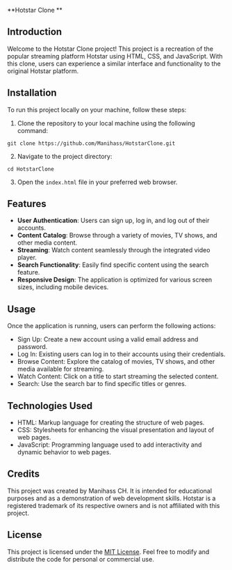 **Hotstar Clone **

## Introduction
Welcome to the Hotstar Clone project! This project is a recreation of the popular streaming platform Hotstar using HTML, CSS, and JavaScript. With this clone, users can experience a similar interface and functionality to the original Hotstar platform.

## Installation
To run this project locally on your machine, follow these steps:

1. Clone the repository to your local machine using the following command:
```
git clone https://github.com/Manihass/HotstarClone.git
```

2. Navigate to the project directory:
```
cd HotstarClone
```

3. Open the `index.html` file in your preferred web browser.

## Features
- **User Authentication**: Users can sign up, log in, and log out of their accounts.
- **Content Catalog**: Browse through a variety of movies, TV shows, and other media content.
- **Streaming**: Watch content seamlessly through the integrated video player.
- **Search Functionality**: Easily find specific content using the search feature.
- **Responsive Design**: The application is optimized for various screen sizes, including mobile devices.

## Usage
Once the application is running, users can perform the following actions:

- Sign Up: Create a new account using a valid email address and password.
- Log In: Existing users can log in to their accounts using their credentials.
- Browse Content: Explore the catalog of movies, TV shows, and other media available for streaming.
- Watch Content: Click on a title to start streaming the selected content.
- Search: Use the search bar to find specific titles or genres.

## Technologies Used
- HTML: Markup language for creating the structure of web pages.
- CSS: Stylesheets for enhancing the visual presentation and layout of web pages.
- JavaScript: Programming language used to add interactivity and dynamic behavior to web pages.

## Credits
This project was created by Manihass CH. It is intended for educational purposes and as a demonstration of web development skills. Hotstar is a registered trademark of its respective owners and is not affiliated with this project.

## License
This project is licensed under the [MIT License](LICENSE). Feel free to modify and distribute the code for personal or commercial use.

